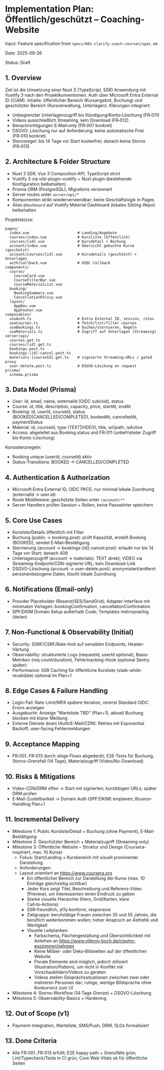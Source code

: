 # Implementation Plan: Öffentlich/geschützt – Coaching-Website

Input: Feature specification from `specs/001-clarify-coach-courses/spec.md`

Date: 2025-09-26

Status: Draft

## 1. Overview

Ziel ist die Umsetzung einer Nuxt 3 (TypeScript, SSR) Anwendung mit Vuetify 3 nach den Projektkonventionen. Auth über Microsoft Entra External ID (CIAM). Inhalte: öffentlicher Bereich (Kursangebot, Buchung) und geschützter Bereich (Kursverwaltung, Unterlagen). Klärungen integriert:

- Unbegrenzter Unterlagenzugriff bis Kündigung/Konto‑Löschung (FR‑011)
- Videos ausschließlich Streaming, kein Download (FR‑012)
- Benachrichtigungen E‑Mail‑only (FR‑007 konkret)
- DSGVO: Löschung nur auf Anforderung; keine automatische Frist (FR‑010 konkret)
- Stornoregel: bis 14 Tage vor Start kostenfrei; danach keine Storno (FR‑013)

## 2. Architecture & Folder Structure

- Nuxt 3 SSR; Vue 3 Composition API; TypeScript strict
- Vuetify 3 via vite-plugin-vuetify + Nuxt plugin (bestehende Konfiguration beibehalten)
- Prisma ORM (PostgreSQL); Migrations versioniert
- Server routes unter `server/api/*`
- Komponenten strikt wiederverwendbar; keine Geschäftslogik in Pages
- Alias `@dashboard` auf Vuetify Material Dashboard (lokales Sibling-Repo) beibehalten

Projektskizze:

```text
pages/
  index.vue                      # Landing/Angebote
  courses/index.vue              # Kursliste (öffentlich)
  courses/[id].vue               # Kursdetail + Buchung
  account/index.vue              # Übersicht gebuchte Kurse (geschützt)
  account/courses/[id].vue       # Kursdetails (geschützt) + Unterlagen
  auth/callback.vue              # OIDC Callback
components/
  course/
    CourseCard.vue
    CourseFilterBar.vue
    CourseMaterialList.vue
  booking/
    BookingSummary.vue
    CancellationPolicy.vue
  layout/
    AppNav.vue
    AppFooter.vue
composables/
  useAuth.ts                     # Entra External ID, session, roles
  useCourses.ts                  # fetch/list/filter courses
  useBookings.ts                 # buchen/stornieren, Regeln
  useMaterials.ts                # Zugriff auf Unterlagen (Streaming)
server/api/
  courses.get.ts
  courses/[id].get.ts
  bookings.post.ts
  bookings-[id]-cancel.post.ts
  materials-[courseId].get.ts    # signierte Streaming-URLs / gated proxy
  user-delete.post.ts            # DSGVO-Löschung on request
prisma/
  schema.prisma
```

## 3. Data Model (Prisma)

- User: id, email, name, externalId (OIDC sub/oid), status
- Course: id, title, description, capacity, price, startAt, endAt
- Booking: id, userId, courseId, status (BOOKED|CANCELLED|COMPLETED), bookedAt, cancelledAt, paymentStatus
- Material: id, courseId, type (TEXT|VIDEO), title, url/path, isActive
- Access: abgeleitet aus Booking.status und FR‑011 (unbefristeter Zugriff bis Konto-Löschung)

Konsistenzregeln:

- Booking unique (userId, courseId) aktiv
- Status-Transitions: BOOKED -> CANCELLED/COMPLETED

## 4. Authentication & Authorization

- Microsoft Entra External ID, OIDC PKCE; nur minimal lokale Zuordnung (externalId → user.id)
- Route Middleware: geschützte Seiten unter `/account/**`
- Server Handlers prüfen Session + Rollen; keine Passwörter speichern

## 5. Core Use Cases

- Kursliste/Details öffentlich mit Filter
- Buchung (public → booking.post): prüft Kapazität, erstellt Booking (BOOKED), sendet E‑Mail-Bestätigung
- Stornierung (account → bookings-[id]-cancel.post): erlaubt nur bis 14 Tage vor Start; danach 409
- Unterlagenzugriff (account → materials): TEXT direkt; VIDEO via Streaming-Endpoint/CDN-signierte URL; kein Download-Link
- DSGVO-Löschung (account → user-delete.post): anonymisiert/entfernt personenbezogene Daten, löscht lokale Zuordnung

## 6. Notifications (Email-only)

- Provider Placeholder (Resend/SES/SendGrid); Adapter-Interface mit minimalen Vorlagen: bookingConfirmation, cancellationConfirmation
- SPF/DKIM Domain Setup außerhalb Code; Templates mehrsprachig (de/en)

## 7. Non-Functional & Observability (Initial)

- Security: SSRF/CSRF/Rate-limit auf sensiblen Endpoints, Header-Härtung
- Observability: strukturierte Logs (requestId, userId optional), Basis-Metriken (req count/duration), Fehlertracking-Hook (optional Sentry später)
- Performance: SSR Caching für öffentliche Kursliste (stale-while-revalidate) optional im Plan+1

## 8. Edge Cases & Failure Handling

- Login-Fail: Rate-Limit/MFA spätere Iteration, vorerst Standard OIDC Errors anzeigen
- Ausgebucht: Anzeige “Warteliste TBD” (Plan+1), aktuell Buchung blocken mit klarer Meldung
- Externe Dienste down (Auth/E‑Mail/CDN): Retries mit Exponential Backoff; user-facing Fehlermeldungen

## 9. Acceptance Mapping

- FR‑001..FR‑013 durch obige Flows abgedeckt; E2E-Tests für Buchung, Storno-Grenzfall (14 Tage), Materialzugriff (Video/No-Download)

## 10. Risks & Mitigations

- Video-CDN/DRM offen → Start mit signierten, kurzlebigen URLs; später DRM prüfen
- E‑Mail-Zustellbarkeit → Domain Auth (SPF/DKIM) einplanen; Bounce-Handling Plan+1

## 11. Incremental Delivery

- Milestone 1: Public Kursliste/Detail + Buchung (ohne Payment), E‑Mail-Bestätigung
- Milestone 2: Geschützter Bereich + Materialzugriff (Streaming only)
- Milestone 3: Öffentliche Website – Struktur und Design (Coursera-inspiriert, max. 10 Kurse)
  - Fokus: Start/Landing + Kursbereich mit visuell prominenter Darstellung
  - Anforderungen:
  - Layout orientiert an <https://www.coursera.org>
    - Ein öffentlicher Bereich zur Darstellung der Kurse (max. 10 Einträge gleichzeitig sichtbar)
    - Jeder Kurs zeigt Titel, Beschreibung und Referenz‑Video (Preview), um Interessenten einen Eindruck zu geben
    - Starke visuelle Hierarchie (Hero, Grid/Karten, klare Call‑to‑Actions)
    - SSR‑freundlich, a11y‑konform, responsive
    - Zielgruppe: berufstätige Frauen zwischen 35 und 55 Jahren, die beruflich weiterkommen wollen; hoher Anspruch an Ästhetik und Wertigkeit
    - Visuelle Leitplanken:
      - Farbschema, Flächengestaltung und Übersichtlichkeit mit Anleihen an <https://www.villeroy-boch.de/r/wohn-esszimmer/nehmen>
      - Keine Möbel- oder Deko‑Bildwelten auf der öffentlichen Website
      - Florale Elemente sind möglich, jedoch stilisiert (Illustration/Pattern), um nicht in Konflikt mit Vorschaubildern/Videos zu geraten
      - Videos stellen Gesprächssituationen zwischen zwei oder mehreren Personen dar; ruhige, wertige Bildsprache ohne Konkurrenz zum UI
- Milestone 4: Storno-Workflow (14‑Tage Grenze) + DSGVO-Löschung
- Milestone 5: Observability-Basics + Hardening

## 12. Out of Scope (v1)

- Payment-Integration, Warteliste, SMS/Push, DRM, SLOs formalisiert

## 13. Done Criteria

- Alle FR‑001..FR‑013 erfüllt; E2E happy path + Grenzfälle grün; Lint/Typecheck/Tests in CI grün; Core Web Vitals ok für öffentliche Seiten
